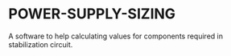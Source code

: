 # POWER-SUPPLY-SIZING
A software to help calculating values for components required in stabilization circuit.
